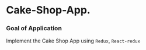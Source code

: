 # Cake-Shop-App.

### Goal of Application

Implement the Cake Shop App using `Redux`, `React-redux`
